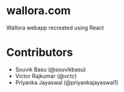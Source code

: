 # wallora.com

Wallora webapp recreated using React

# Contributors

- Souvik Basu (@souvikbasu)
- Victor Rajkumar (@vctc)
- Priyanka Jayaswal (@priyankajayaswal1)